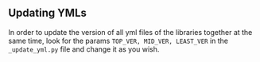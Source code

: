 ## Updating YMLs

In order to update the version of all yml files of the libraries together
at the same time, look for the params ```TOP_VER, MID_VER, LEAST_VER``` in the ```_update_yml.py``` file and change
it as you wish.